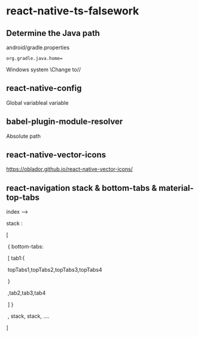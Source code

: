 # react-native-ts-falsework

## Determine the Java path

android/gradle.properties

`org.gradle.java.home=`

Windows system \Change to//

## react-native-config

Global variableal variable

## babel-plugin-module-resolver

Absolute path

## react-native-vector-icons

https://oblador.github.io/react-native-vector-icons/

## react-navigation  stack & bottom-tabs & material-top-tabs

index --> 

stack :

[ 

​    { bottom-tabs:

​        [  tab1:{

​                       topTabs1,topTabs2,topTabs3,topTabs4

​                      }

​           ,tab2,tab3,tab4

​         ] }

​     , stack, stack, ....  

]